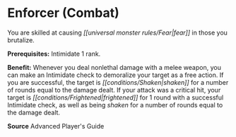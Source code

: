 ﻿---
cssclass: [feats]

---
# Enforcer (Combat)

You are skilled at causing _[[universal monster rules/Fear|fear]]_ in those you brutalize.

**Prerequisites:** Intimidate 1 rank.

**Benefit:** Whenever you deal nonlethal damage with a melee weapon, you can make an Intimidate check to demoralize your target as a free action. If you are successful, the target is _[[conditions/Shaken|shaken]]_ for a number of rounds equal to the damage dealt. If your attack was a critical hit, your target is _[[conditions/Frightened|frightened]]_ for 1 round with a successful Intimidate check, as well as being _shaken_ for a number of rounds equal to the damage dealt.

**Source** Advanced Player's Guide